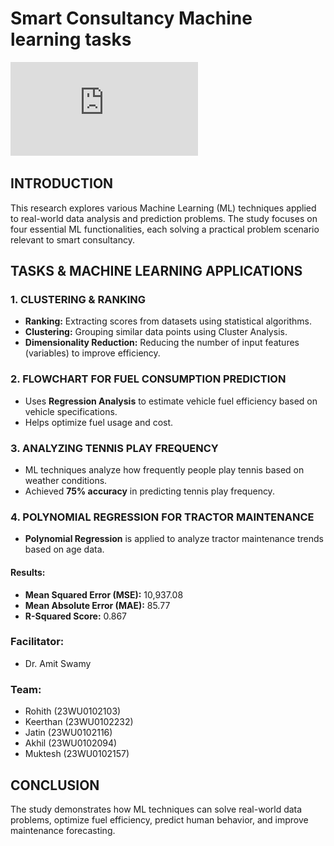 # **Smart Consultancy Machine learning tasks**
![Alt Text](https://github.com/Rohith-Kaki/Machine-Learning/blob/c8bfdc24d0c034d85bb87a47a340680a2bfa4ad7/SmartConsultancy_project/poster.pdf)

## **INTRODUCTION**
This research explores various Machine Learning (ML) techniques applied to real-world data analysis and prediction problems. The study focuses on four essential ML functionalities, each solving a practical problem scenario relevant to smart consultancy.

## **TASKS & MACHINE LEARNING APPLICATIONS**

### **1. CLUSTERING & RANKING**
- **Ranking:** Extracting scores from datasets using statistical algorithms.
- **Clustering:** Grouping similar data points using Cluster Analysis.
- **Dimensionality Reduction:** Reducing the number of input features (variables) to improve efficiency.

### **2. FLOWCHART FOR FUEL CONSUMPTION PREDICTION**
- Uses **Regression Analysis** to estimate vehicle fuel efficiency based on vehicle specifications.
- Helps optimize fuel usage and cost.

### **3. ANALYZING TENNIS PLAY FREQUENCY**
- ML techniques analyze how frequently people play tennis based on weather conditions.
- Achieved **75% accuracy** in predicting tennis play frequency.

### **4. POLYNOMIAL REGRESSION FOR TRACTOR MAINTENANCE**
- **Polynomial Regression** is applied to analyze tractor maintenance trends based on age data.

#### **Results:**
- **Mean Squared Error (MSE):** 10,937.08
- **Mean Absolute Error (MAE):** 85.77
- **R-Squared Score:** 0.867

### **Facilitator:**
- Dr. Amit Swamy

### **Team:**
- Rohith (23WU0102103)
- Keerthan (23WU0102232)
- Jatin (23WU0102116)
- Akhil (23WU0102094)
- Muktesh (23WU0102157)

## **CONCLUSION**
The study demonstrates how ML techniques can solve real-world data problems, optimize fuel efficiency, predict human behavior, and improve maintenance forecasting.
